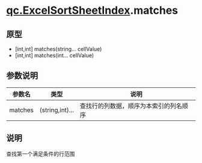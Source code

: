 # [qc.ExcelSortSheetIndex](ExcelSortSheetIndex.md).matches

## 原型
* [int,int] matches(string... cellValue)
* [int,int] matches(int... cellValue)

## 参数说明
| 参数名 | 类型 | 说明 |
| ------------- | ------------- | -------------|
| matches | (string,int)... | 查找行的列数据，顺序为本索引的列名顺序 |

## 说明
查找第一个满足条件的行范围
